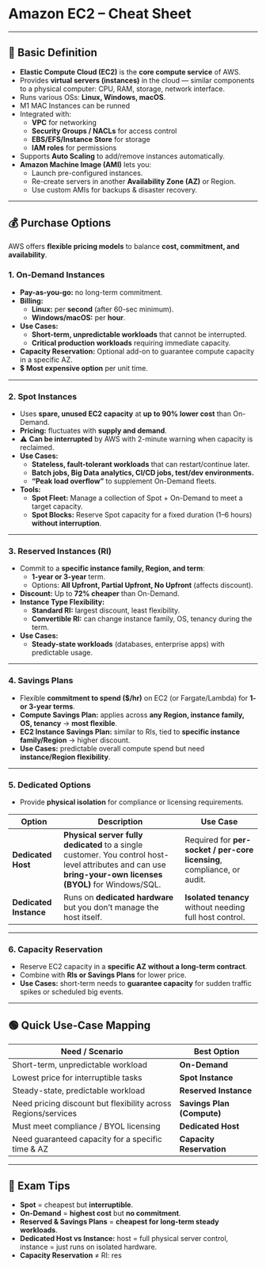 # Amazon EC2 – Cheat Sheet

---

## 📝 Basic Definition
- **Elastic Compute Cloud (EC2)** is the **core compute service** of AWS.
- Provides **virtual servers (instances)** in the cloud — similar components to a physical computer: CPU, RAM, storage, network interface.
- Runs various OSs: **Linux, Windows, macOS**.
- M1 MAC Instances can be runned
- Integrated with:
  - **VPC** for networking
  - **Security Groups / NACLs** for access control
  - **EBS/EFS/Instance Store** for storage
  - **IAM roles** for permissions
- Supports **Auto Scaling** to add/remove instances automatically.
- **Amazon Machine Image (AMI)** lets you:
  - Launch pre-configured instances.
  - Re-create servers in another **Availability Zone (AZ)** or Region.
  - Use custom AMIs for backups & disaster recovery.

---

## 💰 Purchase Options

AWS offers **flexible pricing models** to balance **cost, commitment, and availability**.

### 1. **On-Demand Instances**
- **Pay-as-you-go:** no long-term commitment.
- **Billing:**  
  - **Linux:** per **second** (after 60-sec minimum).  
  - **Windows/macOS:** per **hour**.
- **Use Cases:**
  - **Short-term, unpredictable workloads** that cannot be interrupted.
  - **Critical production workloads** requiring immediate capacity.
- **Capacity Reservation:** Optional add-on to guarantee compute capacity in a specific AZ.
- 💲 **Most expensive option** per unit time.

---

### 2. **Spot Instances**
- Uses **spare, unused EC2 capacity** at **up to 90% lower cost** than On-Demand.
- **Pricing:** fluctuates with **supply and demand**.
- ⚠️ **Can be interrupted** by AWS with 2-minute warning when capacity is reclaimed.
- **Use Cases:**
  - **Stateless, fault-tolerant workloads** that can restart/continue later.
  - **Batch jobs, Big Data analytics, CI/CD jobs, test/dev environments.**
  - **“Peak load overflow”** to supplement On-Demand fleets.
- **Tools:**
  - **Spot Fleet:** Manage a collection of Spot + On-Demand to meet a target capacity.
  - **Spot Blocks:** Reserve Spot capacity for a fixed duration (1–6 hours) **without interruption**.

---

### 3. **Reserved Instances (RI)**
- Commit to a **specific instance family, Region, and term**:
  - **1-year or 3-year** term.
  - Options: **All Upfront, Partial Upfront, No Upfront** (affects discount).
- **Discount:** Up to **72% cheaper** than On-Demand.
- **Instance Type Flexibility:**  
  - **Standard RI:** largest discount, least flexibility.  
  - **Convertible RI:** can change instance family, OS, tenancy during the term.
- **Use Cases:**
  - **Steady-state workloads** (databases, enterprise apps) with predictable usage.

---

### 4. **Savings Plans**
- Flexible **commitment to spend ($/hr)** on EC2 (or Fargate/Lambda) for **1- or 3-year terms**.
- **Compute Savings Plan:** applies across **any Region, instance family, OS, tenancy** → **most flexible**.
- **EC2 Instance Savings Plan:** similar to RIs, tied to **specific instance family/Region** → higher discount.
- **Use Cases:** predictable overall compute spend but need **instance/Region flexibility**.

---

### 5. **Dedicated Options**
- Provide **physical isolation** for compliance or licensing requirements.

| Option | Description | Use Case |
|--------|-------------|----------|
| **Dedicated Host** | **Physical server fully dedicated** to a single customer. You control host-level attributes and can use **bring-your-own licenses (BYOL)** for Windows/SQL. | Required for **per-socket / per-core licensing**, compliance, or audit. |
| **Dedicated Instance** | Runs on **dedicated hardware** but you don’t manage the host itself. | **Isolated tenancy** without needing full host control. |

---

### 6. **Capacity Reservation**
- Reserve EC2 capacity in a **specific AZ** **without a long-term contract**.
- Combine with **RIs or Savings Plans** for lower price.
- **Use Cases:** short-term needs to **guarantee capacity** for sudden traffic spikes or scheduled big events.

---

## 🟢 Quick Use-Case Mapping

| Need / Scenario | Best Option |
|-----------------|-------------|
| Short-term, unpredictable workload | **On-Demand** |
| Lowest price for interruptible tasks | **Spot Instance** |
| Steady-state, predictable workload | **Reserved Instance** |
| Need pricing discount but flexibility across Regions/services | **Savings Plan (Compute)** |
| Must meet compliance / BYOL licensing | **Dedicated Host** |
| Need guaranteed capacity for a specific time & AZ | **Capacity Reservation** |

---

## 🔑 Exam Tips
- **Spot** = cheapest but **interruptible**.
- **On-Demand** = **highest cost** but **no commitment**.
- **Reserved & Savings Plans** = **cheapest for long-term steady workloads**.
- **Dedicated Host vs Instance:** host = full physical server control, instance = just runs on isolated hardware.
- **Capacity Reservation** ≠ RI: res
